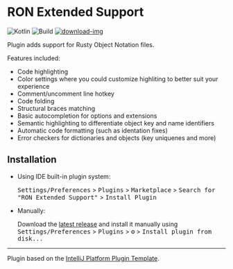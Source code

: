 # RON Extended Support
![Kotlin][Kotlin-badge]
![Build][Build]
[![download-img][Download-badge]][Download-link]

<!-- Plugin description -->
Plugin adds support for Rusty Object Notation files.

Features included:
 - Code highlighting
 - Color settings where you could customize highliting to better suit your experience
 - Comment/uncomment line hotkey
 - Code folding
 - Structural braces matching
 - Basic autocompletion for options and extensions
 - Semantic highlighting to differentiate object key and name identifiers
 - Automatic code formatting (such as identation fixes)
 - Error checkers for dictionaries and objects (key uniquenes and more)

<!-- Plugin description end -->

## Installation

- Using IDE built-in plugin system:
  
  <kbd>Settings/Preferences</kbd> > <kbd>Plugins</kbd> > <kbd>Marketplace</kbd> > <kbd>Search for "RON Extended Support"</kbd> >
  <kbd>Install Plugin</kbd>
  
- Manually:

  Download the [latest release](https://github.com/madwareru/intellij-ron-remix/releases/latest) and install it manually using
  <kbd>Settings/Preferences</kbd> > <kbd>Plugins</kbd> > <kbd>⚙️</kbd> > <kbd>Install plugin from disk...</kbd>

---

Plugin based on the [IntelliJ Platform Plugin Template][template].

[template]: https://github.com/JetBrains/intellij-platform-plugin-template
[Download-badge]: https://img.shields.io/badge/Get-from_marketplace-vibrantgreen?labelColor=303437
[Download-link]: https://plugins.jetbrains.com/plugin/15878-ron-extended-support
[Kotlin-badge]: https://img.shields.io/badge/Made_with-Kotlin-0095D5?logo=kotlin&logoColor=0095D5&labelColor=303437
[Build]: https://github.com/madwareru/intellij-ron-remix/workflows/Build/badge.svg
